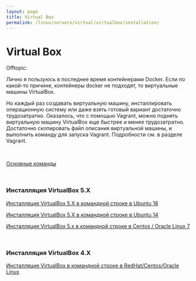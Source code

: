 ```yaml
---
layout: page
title: Virtual Box
permalink: /linux/servers/virtual/virtualbox/installation/
---
```


# Virtual Box

Offtopic:

Лично я пользуюсь в последнее время контейнерами Docker. Если по какой-то причине, контейнеры docker не подходят, то виртуальные машины VirtualBox.

Но каждый раз создавать виртуальную машину, инсталлировать операционную систему или даже взять готовый вариант достаточно трудозатратно. Оказалось, что с помощью Vagrant, можно поднять виртуальную машину VirtualBox еще быстрее и менее трудозатратно. Достаточно скопировать файл описания виртуальной машины, и выполнить команду для запуска Vagrant. Подробности см. в разделе Vagrant.

<br/>

[Основные команды](/linux/servers/virtual/virtualbox/commands/)

<br/>

### Инсталляция VirtualBox 5.X

[Инсталляция VirtualBox 5.X в командной строке в Ubuntu 18](/linux/servers/virtual/virtualbox/installation/ubuntu/18.04/)

[Инсталляция VirtualBox 5.X в командной строке в Ubuntu 14](/linux/servers/virtual/virtualbox/installation/ubuntu/14.04/)

[Инсталляция VirtualBox 5.x в командной строке в Centos / Oracle Linux 7](/linux/servers/virtual/virtualbox/installation/centos/7/)

<br/>

### Инсталляция VirtualBox 4.X

[Инсталляция VirtualBox в командной строке в RedHat/Centos/Oracle Linux](/linux/servers/virtual/virtualbox/installation/centos/6/)
